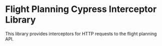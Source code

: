 # Flight Planning Cypress Interceptor Library
This library provides interceptors for HTTP requests to the flight planning API.